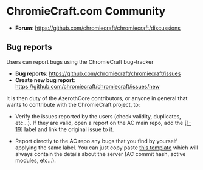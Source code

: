 # ChromieCraft.com Community

- **Forum**: https://github.com/chromiecraft/chromiecraft/discussions

## Bug reports

Users can report bugs using the ChromieCraft bug-tracker

- **Bug reports**: https://github.com/chromiecraft/chromiecraft/issues
- **Create new bug report**: https://github.com/chromiecraft/chromiecraft/issues/new

It is then duty of the AzerothCore contributors, or anyone in general that wants to contribute with the ChromieCraft project, to:

- Verify the issues reported by the users (check validity, duplicates, etc...). If they are valid, open a report on the AC main repo, add the [[1-19]](https://github.com/azerothcore/azerothcore-wotlk/labels/1-19) label and link the original issue to it.

- Report directly to the AC repo any bugs that you find by yourself applying the same label. You can just copy paste [this template](https://raw.githubusercontent.com/chromiecraft/chromiecraft/issues-workflow/issue_template_azerothcore.template) which will always contain the details about the server (AC commit hash, active modules, etc...).
